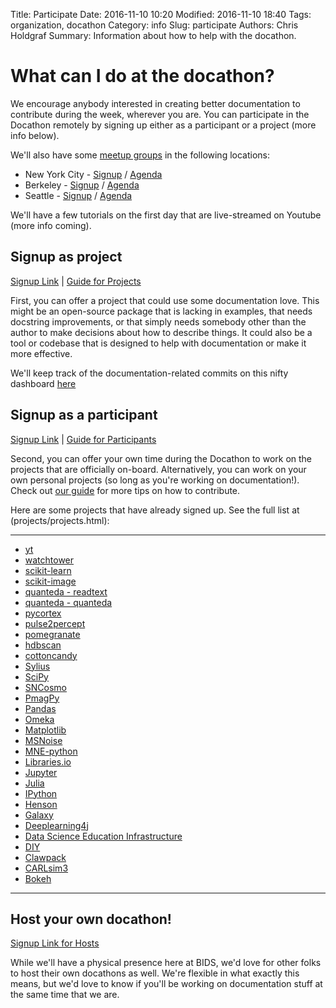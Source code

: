 Title: Participate
Date: 2016-11-10 10:20
Modified: 2016-11-10 18:40
Tags: organization, docathon
Category: info
Slug: participate
Authors: Chris Holdgraf
Summary: Information about how to help with the docathon.

# What can I do at the docathon?

We encourage anybody interested in creating better documentation to contribute during the week, wherever you are. You can participate in the Docathon remotely by signing up either as a participant or a project (more info below).

We'll also have some [meetup groups](hosts.html) in the following locations:

* New York City - [Signup](https://www.eventbrite.com/e/doc-a-thon-tickets-32309998074) / [Agenda](hosts/gc.html)
* Berkeley - [Signup](https://www.eventbrite.com/e/bids-docathon-kickoff-tickets-32302896834?aff=mcivte) / [Agenda](hosts/bids.html)
* Seattle - [Signup](https://goo.gl/forms/GMyMPJZ9eLT6eQuF2) / [Agenda](hosts/uwescience.html)

We'll have a few tutorials on the first day that are live-streamed on Youtube (more info coming).

## Signup as project

[Signup Link](https://goo.gl/forms/0cPpw01zehrEyDDE3) | [Guide for Projects](../encouraging-user-docathon.html)

First, you can offer a project that could use some documentation love. This
might be an open-source package that is lacking in examples, that needs
docstring improvements, or that simply needs somebody other than the author to
make decisions about how to describe things. It could also be a tool or codebase
that is designed to help with documentation or make it more effective.

We'll keep track of the documentation-related commits on this nifty dashboard [here](projects/projects.html)


## Signup as a participant

[Signup Link](https://goo.gl/forms/AaW2b24mMxOutxt02) | [Guide for Participants](../contributing-documentation.html)

Second, you can offer your own time during the Docathon to work on the projects
that are officially on-board. Alternatively, you can work on your own personal
projects (so long as you're working on documentation!). Check out [our guide](../contributing-documentation.html) for more tips on how to contribute.

Here are some projects that have already signed up. See the full list at (projects/projects.html):

---
* [yt](projects/yt.html)
* [watchtower](projects/watchtower.html)
* [scikit-learn](projects/scikit-learn.html)
* [scikit-image](projects/scikit-image.html)
* [quanteda - readtext](projects/readtext.html)
* [quanteda - quanteda](projects/quanteda.html)
* [pycortex](projects/pycortex.html)
* [pulse2percept](projects/pulse2percept.html)
* [pomegranate](projects/pomegranate.html)
* [hdbscan](projects/hdbscan.html)
* [cottoncandy](projects/cottoncandy.html)
* [Sylius](projects/sylius.html)
* [SciPy](projects/scipy.html)
* [SNCosmo](projects/sncosmo.html)
* [PmagPy](projects/pmagpy.html)
* [Pandas](projects/pandas.html)
* [Omeka](projects/omeka.html)
* [Matplotlib](projects/matplotlib.html)
* [MSNoise](projects/msnoise.html)
* [MNE-python](projects/mne-python.html)
* [Libraries.io](projects/libraries.io.html)
* [Jupyter](projects/notebook.html)
* [Julia](projects/julia.html)
* [IPython](projects/ipython.html)
* [Henson](projects/henson.html)
* [Galaxy](projects/galaxy.html)
* [Deeplearning4j](projects/deeplearning4j.html)
* [Data Science Education Infrastructure](projects/connector-instructors.html)
* [DIY](projects/diy.html)
* [Clawpack](projects/clawpack.html)
* [CARLsim3](projects/carlsim3.html)
* [Bokeh](projects/bokeh.html)
 ---

## Host your own docathon!

[Signup Link for Hosts](hosting.html)

While we'll have a physical presence here at BIDS, we'd love for other folks to
host their own docathons as well. We're flexible in what exactly this means, but
we'd love to know if you'll be working on documentation stuff at the same time
that we are.